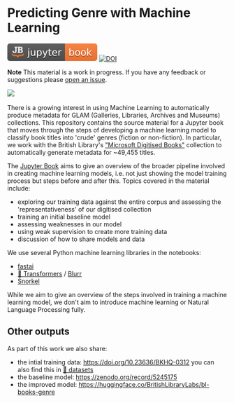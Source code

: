 # Predicting Genre with Machine Learning

[![Jupyter Book Badge](https://raw.githubusercontent.com/executablebooks/jupyter-book/ec23010e233013c3c2e5c35257d044664829a782/docs/images/badge.svg)](https://living-with-machines.github.io/genre-classification/)
[![DOI](https://zenodo.org/badge/436688599.svg)](https://zenodo.org/badge/latestdoi/436688599)


**Note** This material is a work in progress. If you have any feedback or suggestions please [open an issue](https://github.com/Living-with-machines/genre-classification/issues/new).


[<img src="https://user-images.githubusercontent.com/8995957/148814318-f87a3851-21de-45f2-8dfa-e7aec8a2a7dd.png">](https://living-with-machines.github.io/genre-classification/intro.html)


There is a growing interest in using Machine Learning to automatically produce metadata for GLAM (Galleries, Libraries, Archives and Museums) collections. This repository contains the source material for a Jupyter book that moves through the steps of developing a machine learning model to classify book titles into 'crude' genres (fiction or non-fiction). In particular, we work with the British Library's ["Microsoft Digitised Books"](https://www.bl.uk/collection-guides/digitised-printed-books) collection to automatically generate metadata for ~49,455 titles. 

The [Jupyter Book](https://jupyterbook.org/) aims to give an overview of the broader pipeline involved in creating machine learning models, i.e. not just showing the model training process but steps before and after this. Topics covered in the material include: 

- exploring our training data against the entire corpus and assessing the 'representativeness' of our digitised collection
- training an initial baseline model
- assessing weaknesses in our model 
- using weak supervision to create more training data
- discussion of how to share models and data

We use several Python machine learning libraries in the notebooks:

- [fastai](https://docs.fast.ai/)
- [🤗 Transformers](https://huggingface.co/docs/transformers/index) / [Blurr](https://github.com/ohmeow/blurr)
- [Snorkel](https://www.snorkel.org/)

While we aim to give an overview of the steps involved in training a machine learning model, we don't aim to introduce machine learning or Natural Language Processing fully.

## Other outputs

As part of this work we also share:

- the intial training data: https://doi.org/10.23636/BKHQ-0312 you can also find this in [🤗 datasets](https://huggingface.co/datasets/blbooksgenre)
- the baseline model: https://zenodo.org/record/5245175 
- the improved model: https://huggingface.co/BritishLibraryLabs/bl-books-genre 
